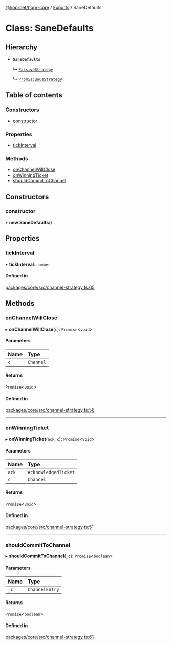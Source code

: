 [@hoprnet/hopr-core](../README.md) / [Exports](../modules.md) / SaneDefaults

# Class: SaneDefaults

## Hierarchy

- **`SaneDefaults`**

  ↳ [`PassiveStrategy`](PassiveStrategy.md)

  ↳ [`PromiscuousStrategy`](PromiscuousStrategy.md)

## Table of contents

### Constructors

- [constructor](SaneDefaults.md#constructor)

### Properties

- [tickInterval](SaneDefaults.md#tickinterval)

### Methods

- [onChannelWillClose](SaneDefaults.md#onchannelwillclose)
- [onWinningTicket](SaneDefaults.md#onwinningticket)
- [shouldCommitToChannel](SaneDefaults.md#shouldcommittochannel)

## Constructors

### constructor

• **new SaneDefaults**()

## Properties

### tickInterval

• **tickInterval**: `number`

#### Defined in

[packages/core/src/channel-strategy.ts:65](https://github.com/hoprnet/hoprnet/blob/master/packages/core/src/channel-strategy.ts#L65)

## Methods

### onChannelWillClose

▸ **onChannelWillClose**(`c`): `Promise`<`void`\>

#### Parameters

| Name | Type |
| :------ | :------ |
| `c` | `Channel` |

#### Returns

`Promise`<`void`\>

#### Defined in

[packages/core/src/channel-strategy.ts:56](https://github.com/hoprnet/hoprnet/blob/master/packages/core/src/channel-strategy.ts#L56)

___

### onWinningTicket

▸ **onWinningTicket**(`ack`, `c`): `Promise`<`void`\>

#### Parameters

| Name | Type |
| :------ | :------ |
| `ack` | `AcknowledgedTicket` |
| `c` | `Channel` |

#### Returns

`Promise`<`void`\>

#### Defined in

[packages/core/src/channel-strategy.ts:51](https://github.com/hoprnet/hoprnet/blob/master/packages/core/src/channel-strategy.ts#L51)

___

### shouldCommitToChannel

▸ **shouldCommitToChannel**(`_c`): `Promise`<`boolean`\>

#### Parameters

| Name | Type |
| :------ | :------ |
| `_c` | `ChannelEntry` |

#### Returns

`Promise`<`boolean`\>

#### Defined in

[packages/core/src/channel-strategy.ts:61](https://github.com/hoprnet/hoprnet/blob/master/packages/core/src/channel-strategy.ts#L61)
